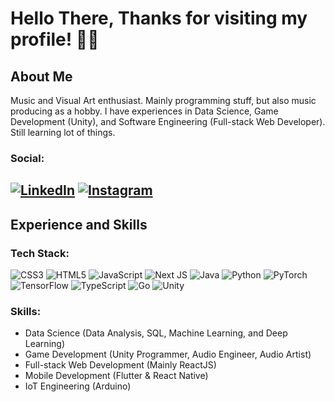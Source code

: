 # Hello There, Thanks for visiting my profile! 👋👋

## About Me

Music and Visual Art enthusiast. Mainly programming stuff, but also music producing as a hobby.
I have experiences in Data Science, Game Development (Unity), and Software Engineering (Full-stack Web Developer).
Still learning lot of things.

### Social:

 [![LinkedIn](https://img.shields.io/badge/LinkedIn-%230077B5.svg?logo=linkedin&logoColor=white)](https://www.linkedin.com/in/nazhif-haidar-putra-wibowo/) [![Instagram](https://img.shields.io/badge/Instagram-%23E4405F.svg?logo=Instagram&logoColor=white)](https://www.instagram.com/nazhifhaidar/)
----------------------------------------------------------
## Experience and Skills

### Tech Stack:

![CSS3](https://img.shields.io/badge/CSS3-%231572B6.svg?style=plastic&logo=css3&logoColor=white) 
![HTML5](https://img.shields.io/badge/HTML5-%23E34F26.svg?style=plastic&logo=html5&logoColor=white) 
![JavaScript](https://img.shields.io/badge/JavaScript-%23323330.svg?style=plastic&logo=javascript&logoColor=%23F7DF1E) 
![Next JS](https://img.shields.io/badge/Next-black?style=plastic&logo=next.js&logoColor=white)
![Java](https://img.shields.io/badge/Java-%23ED8B00.svg?style=plastic&logo=java&logoColor=white)
![Python](https://img.shields.io/badge/python-3670A0?style=plastic&logo=python&logoColor=ffdd54) 
![PyTorch](https://img.shields.io/badge/Pytorch-white?style=plastic&logo=pytorch&logoColor=ee4c2c)
![TensorFlow](https://img.shields.io/badge/Tensorflow-white.svg?style=plastic&logo=tensorflow&logoColor=%23FF6F00)
![TypeScript](https://img.shields.io/badge/TypeScript-%23007ACC.svg?style=plastic&logo=typescript&logoColor=white)
![Go](https://img.shields.io/badge/Go-%2300ADD8.svg?style=plastic&logo=go&logoColor=white)
![Unity](https://img.shields.io/badge/Unity-%23FFFFFF.svg?style=plastic&logo=unity&logoColor=black)

### Skills:

- Data Science (Data Analysis, SQL, Machine Learning, and Deep Learning)
- Game Development (Unity Programmer, Audio Engineer, Audio Artist)
- Full-stack Web Development (Mainly ReactJS)
- Mobile Development (Flutter & React Native)
- IoT Engineering (Arduino)

